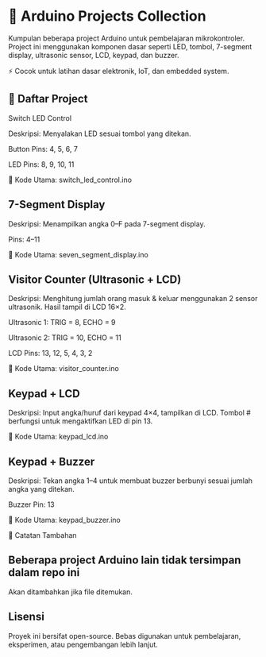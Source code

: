 # 🔌 Arduino Projects Collection

Kumpulan beberapa project Arduino untuk pembelajaran mikrokontroler.
Project ini menggunakan komponen dasar seperti LED, tombol, 7-segment display, ultrasonic sensor, LCD, keypad, dan buzzer.

⚡ Cocok untuk latihan dasar elektronik, IoT, dan embedded system.

## 📂 Daftar Project
Switch LED Control

Deskripsi: Menyalakan LED sesuai tombol yang ditekan.

Button Pins: 4, 5, 6, 7

LED Pins: 8, 9, 10, 11

📄 Kode Utama: switch_led_control.ino

## 7-Segment Display

Deskripsi: Menampilkan angka 0–F pada 7-segment display.

Pins: 4–11

📄 Kode Utama: seven_segment_display.ino

## Visitor Counter (Ultrasonic + LCD)

Deskripsi: Menghitung jumlah orang masuk & keluar menggunakan 2 sensor ultrasonik. Hasil tampil di LCD 16×2.

Ultrasonic 1: TRIG = 8, ECHO = 9

Ultrasonic 2: TRIG = 10, ECHO = 11

LCD Pins: 13, 12, 5, 4, 3, 2

📄 Kode Utama: visitor_counter.ino

## Keypad + LCD

Deskripsi: Input angka/huruf dari keypad 4×4, tampilkan di LCD.
Tombol # berfungsi untuk mengaktifkan LED di pin 13.

📄 Kode Utama: keypad_lcd.ino

## Keypad + Buzzer

Deskripsi: Tekan angka 1–4 untuk membuat buzzer berbunyi sesuai jumlah angka yang ditekan.

Buzzer Pin: 13

📄 Kode Utama: keypad_buzzer.ino

📝 Catatan Tambahan

## Beberapa project Arduino lain tidak tersimpan dalam repo ini
Akan ditambahkan jika file ditemukan.

## Lisensi

Proyek ini bersifat open-source.
Bebas digunakan untuk pembelajaran, eksperimen, atau pengembangan lebih lanjut.
